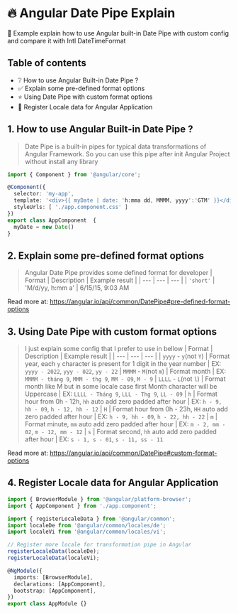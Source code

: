 # 🔥 Angular Date Pipe Explain
👀 Example explain how to use Angular built-in Date Pipe with custom config and compare it with Intl DateTimeFormat

## Table of contents
- ❔ How to use Angular Built-in Date Pipe ?
- ✅ Explain some pre-defined format options
- ⭐ Using Date Pipe with custom format options
- 🔧 Register Locale data for Angular Application

## 1. How to use Angular Built-in Date Pipe ?
> Date Pipe is a built-in pipes for typical data transformations of Angular Framework. So you can use this pipe after init Angular Project without install any library

```typescript
import { Component } from '@angular/core';

@Component({
  selector: 'my-app',
  template: '<div>{{ myDate | date: 'h:mma dd, MMMM, yyyy':'GTM' }}</div>',
  styleUrls: [ './app.component.css' ]
})
export class AppComponent  {
  myDate = new Date()
}
```
## 2. Explain some pre-defined format options
> Angular Date Pipe provides some defined format for developer
| Format | Description | Example result |
| --- | --- | --- |
| `'short'` | 'M/d/yy, h:mm a' | 6/15/15, 9:03 AM

Read more at: https://angular.io/api/common/DatePipe#pre-defined-format-options

## 3. Using Date Pipe with custom format options
> I just explain some config that I prefer to use in bellow
| Format | Description | Example result |
| --- | --- | --- |
| `yyyy` - `y`(not `Y`) | Format year, each `y` character is present for 1 digit in the year number | EX: `yyyy - 2022`, `yyy - 022`, `yy - 22`
| `MMMM` - `M`(not `m`) | Format month | EX: `MMMM - tháng 9`, `MMM - thg 9`, `MM - 09`, `M - 9`
| `LLLL` - `L`(not `l`) | Format month like M but in some locale case first Month character will be Uppercase | EX: `LLLL - Tháng 9`, `LLL - Thg 9`, `LL - 09`
| `h` | Format hour from 0h - 12h, `hh` auto add zero padded after hour | EX: `h - 9, hh - 09`, `h - 12, hh - 12`
| `H` | Format hour from 0h - 23h, `HH` auto add zero padded after hour | EX: `h - 9, hh - 09`, `h - 22, hh - 22`
| `m` | Format minute, `mm` auto add zero padded after hour | EX: `m - 2, mm - 02`, `m - 12, mm - 12`
| `s` | Format second, `hh` auto add zero padded after hour | EX: `s - 1, s - 01`, `s - 11, ss - 11`

Read more at: https://angular.io/api/common/DatePipe#custom-format-options

## 4. Register Locale data for Angular Application
```typescript
import { BrowserModule } from '@angular/platform-browser';
import { AppComponent } from './app.component';

import { registerLocaleData } from '@angular/common';
import localeDe from '@angular/common/locales/de';
import localeVi from '@angular/common/locales/vi';

// Register more locale for transformation pipe in Angular
registerLocaleData(localeDe);
registerLocaleData(localeVi);

@NgModule({
  imports: [BrowserModule],
  declarations: [AppComponent],
  bootstrap: [AppComponent],
})
export class AppModule {}
```
